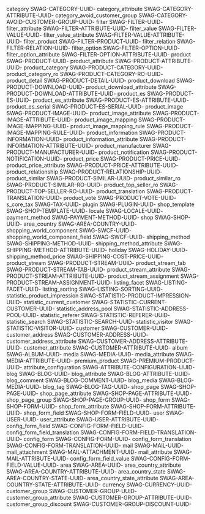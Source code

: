 category                                SWAG-CATEGORY-UUID-
category_attribute                      SWAG-CATEGORY-ATTRIBUTE-UUID-
category_avoid_customer_group           SWAG-CATEGORY-AVOID-CUSTOMER-GROUP-UUID-
filter                                  SWAG-FILTER-UUID-
filter_attribute                        SWAG-FILTER-ATTRIBUTE-UUID-
filter_value                            SWAG-FILTER-VALUE-UUID-
filter_value_attribute                  SWAG-FILTER-VALUE-ATTRIBUTE-UUID-
filter_product                          SWAG-FILTER-PRODUCT-UUID-
filter_relation                         SWAG-FILTER-RELATION-UUID-
filter_option                           SWAG-FILTER-OPTION-UUID-
filter_option_attribute                 SWAG-FILTER-OPTION-ATTRIBUTE-UUID-
product                                 SWAG-PRODUCT-UUID-
product_attribute                       SWAG-PRODUCT-ATTRIBUTE-UUID-
product_category                        SWAG-PRODUCT-CATEGORY-UUID-
product_category_ro                     SWAG-PRODUCT-CATEGORY-RO-UUID-
product_detail                          SWAG-PRODUCT-DETAIL-UUID-
product_download                        SWAG-PRODUCT-DOWNLOAD-UUID-
product_download_attribute              SWAG-PRODUCT-DOWNLOAD-ATTRIBUTE-UUID-
product_es                              SWAG-PRODUCT-ES-UUID-
product_es_attribute                    SWAG-PRODUCT-ES-ATTRIBUTE-UUID-
product_es_serial                       SWAG-PRODUCT-ES-SERIAL-UUID-
product_image                           SWAG-PRODUCT-IMAGE-UUID-
product_image_attribute                 SWAG-PRODUCT-IMAGE-ATTRIBUTE-UUID-
product_image_mapping                   SWAG-PRODUCT-IMAGE-MAPPING-UUID-
product_image_mapping_rule              SWAG-PRODUCT-IMAGE-MAPPING-RULE-UUID-
product_information                     SWAG-PRODUCT-INFORMATION-UUID-
product_information_attribute           SWAG-PRODUCT-INFORMATION-ATTRIBUTE-UUID-
product_manufacturer                    SWAG-PRODUCT-MANUFACTURER-UUID-
product_notification                    SWAG-PRODUCT-NOTIFICATION-UUID-
product_price                           SWAG-PRODUCT-PRICE-UUID-
product_price_attribute                 SWAG-PRODUCT-PRICE-ATTRIBUTE-UUID-
product_relationship                    SWAG-PRODUCT-RELATIONSHIP-UUID-
product_similar                         SWAG-PRODUCT-SIMILAR-UUID-
product_similar_ro                      SWAG-PRODUCT-SIMILAR-RO-UUID-
product_top_seller_ro                   SWAG-PRODUCT-TOP-SELLER-RO-UUID-
product_translation                     SWAG-PRODUCT-TRANSLATION-UUID-
product_vote                            SWAG-PRODUCT-VOTE-UUID-
s_core_tax                              SWAG-TAX-UUID-
plugin                                  SWAG-PLUGIN-UUID-
shop_template                           SWAG-SHOP-TEMPLATE-UUID-
locale                                  SWAG-LOCALE-UUID-
payment_method                          SWAG-PAYMENT-METHOD-UUID-
shop                                    SWAG-SHOP-UUID-
area_country                            SWAG-AREA-COUNTRY-UUID-
shopping_world_component                SWAG-SWCF-UUID-
shopping_world_component_field          SWAG-SWCF-UUID-
shipping_method                         SWAG-SHIPPING-METHOD-UUID-
shipping_method_attribute               SWAG-SHIPPING-METHOD-ATTRIBUTE-UUID-
holiday                                 SWAG-HOLIDAY-UUID-
shipping_method_price                   SWAG-SHIPPING-COST-PRICE-UUID-
product_stream                          SWAG-PRODUCT-STREAM-UUID-
product_stream_tab                      SWAG-PRODUCT-STREAM-TAB-UUID-
product_stream_attribute                SWAG-PRODUCT-STREAM-ATTRIBUTE-UUID-
product_stream_assignment               SWAG-PRODUCT-STREAM-ASSIGNMENT-UUID-
listing_facet                           SWAG-LISTING-FACET-UUID-
listing_sorting                         SWAG-LISTING-SORTING-UUID-
statistic_product_impression            SWAG-STATISTIC-PRODUCT-IMPRESSION-UUID-
statistic_current_customer              SWAG-STATISTIC-CURRENT-CUSTOMER-UUID-
statistic_address_pool                  SWAG-STATISTIC-ADDRESS-POOL-UUID-
statistic_referer                       SWAG-STATISTIC-REFERER-UUID-
statistic_search                        SWAG-STATISTIC-SEARCH-UUID-
statistic_visitor                       SWAG-STATISTIC-VISITOR-UUID-
customer                                SWAG-CUSTOMER-UUID-
customer_address                        SWAG-CUSTOMER-ADDRESS-UUID-
customer_address_attribute              SWAG-CUSTOMER-ADDRESS-ATTRIBUTE-UUID-
customer_attribute                      SWAG-CUSTOMER-ATTRIBUTE-UUID-
album                                   SWAG-ALBUM-UUID-
media                                   SWAG-MEDIA-UUID-
media_attribute                         SWAG-MEDIA-ATTRIBUTE-UUID-
premium_product                         SWAG-PREMIUM-PRODUCT-UUID-
attribute_configuration                 SWAG-ATTRIBUTE-CONFIGURATION-UUID-
blog                                    SWAG-BLOG-UUID-
blog_attribute                          SWAG-BLOG-ATTRIBUTE-UUID-
blog_comment                            SWAG-BLOG-COMMENT-UUID-
blog_media                              SWAG-BLOG-MEDIA-UUID-
blog_tag                                SWAG-BLOG-TAG-UUID-
shop_page                               SWAG-SHOP-PAGE-UUID-
shop_page_attribute                     SWAG-SHOP-PAGE-ATTRIBUTE-UUID-
shop_page_group                         SWAG-SHOP-PAGE-GROUP-UUID-
shop_form                               SWAG-SHOP-FORM-UUID-
shop_form_attribute                     SWAG-SHOP-FORM-ATTRIBUTE-UUID-
shop_form_field                         SWAG-SHOP-FORM-FIELD-UUID-
user                                    SWAG-USER-UUID-
user_attribute                          SWAG-USER-ATTRIBUTE-UUID-
config_form_field                       SWAG-CONFIG-FORM-FIELD-UUID-
config_form_field_translation           SWAG-CONFIG-FORM-FIELD-TRANSLATION-UUID-
config_form                             SWAG-CONFIG-FORM-UUID-
config_form_translation                 SWAG-CONFIG-FORM-TRANSLATION-UUID-
mail                                    SWAG-MAIL-UUID-
mail_attachment                         SWAG-MAIL-ATTACHMENT-UUID-
mail_attribute                          SWAG-MAIL-ATTRIBUTE-UUID-
config_form_field_value                 SWAG-CONFIG-FORM-FIELD-VALUE-UUID-
area                                    SWAG-AREA-UUID-
area_country_attribute                  SWAG-AREA-COUNTRY-ATTRIBUTE-UUID-
area_country_state                      SWAG-AREA-COUNTRY-STATE-UUID-
area_country_state_attribute            SWAG-AREA-COUNTRY-STATE-ATTRIBUTE-UUID-
currency                                SWAG-CURRENCY-UUID-
customer_group                          SWAG-CUSTOMER-GROUP-UUID-
customer_group_attribute                SWAG-CUSTOMER-GROUP-ATTRIBUTE-UUID-
customer_group_discount                 SWAG-CUSTOMER-GROUP-DISCOUNT-UUID-